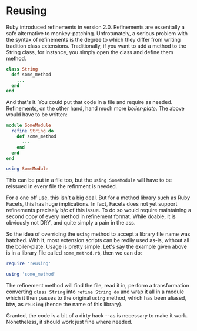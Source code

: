 # Reusing

Ruby introduced refinements in version 2.0. Refinements are essenitally
a safe alternative to monkey-patching. Unfrotunately, a serious problem
with the syntax of refinements is the degree to which they differ from
writing tradition class extensions. Traditionally, if you want to add
a method to the String class, for instance, you simply open the class
and define them method.

```ruby
class String
  def some_method
    ...
  end
end
```

And that's it. You could put that code in a file and require as needed.
Refinements, on the other hand, hand much more *boiler-plate*. The
above would have to be written:

```ruby
module SomeModule
  refine String do
    def some_method
      ...
    end
  end
end

using SomeModule
```

This can be put in a file too, but the `using SomeModule` will have to 
be reissued in every file the refinment is needed.

For a one off use, this isn't a big deal. But for a method library such as
Ruby Facets, this has huge implications. In fact, Facets does not yet support
refinements precisely b/c of this issue. To do so would require maintaining
a second copy of every method in refinement format. While doable, it is obviously
not DRY, and quite simply a pain in the ass.

So the idea of overriding the `using` method to accept a library file name was
hatched. With it, most extension scripts can be redily used as-is, without all
the boiler-plate. Usage is pretty simple. Let's say the example given
above is in a library file called `some_method.rb`, then we can do:

```ruby
require 'reusing'

using 'some_method'
```

The refinement method will find the file, read it in, perform a transformation
converting `class String` into `refine String do` and wrap it all in a module
which it then passes to the original `using` method, which has been aliased, btw,
as `reusing` (hence the name of this library).

Granted, the code is a bit of a dirty hack --as is necessary to make it work.
Nonetheless, it should work just fine where needed.

